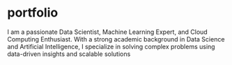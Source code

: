 # portfolio
I am a passionate Data Scientist, Machine Learning Expert, and Cloud Computing Enthusiast. With a strong academic background in Data Science and Artificial Intelligence, I specialize in solving complex problems using data-driven insights and scalable solutions

